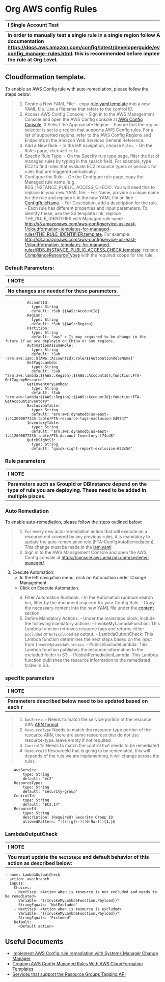 # Org AWS config Rules

| :exclamation: Single Account Test          |
|:---------------------------|
| **In order to manually test a single rule in a single region follow AWS documentation https://docs.aws.amazon.com/config/latest/developerguide/evaluate-config_manage-rules.html. this is recommended before implementing the rule at Org Level.** |

## Cloudformation template.

To enable an AWS Config rule with auto-remediation, please follow the steps below:

> 1. Create a New YAML File:
    - copy [rule.yaml.template]() into a new YAML file. Use a filename that refers to the control ID.
> 2. Access AWS Config Console:
    - Sign in to the AWS Management Console and open the AWS Config console at [AWS Config Console](https://console.aws.amazon.com/config/).
> 3.Select the Appropriate Region:
    - Ensure that the region selector is set to a region that supports AWS Config rules. For a list of supported regions, refer to the AWS Config Regions and Endpoints in the Amazon Web Services General Reference.
> 4. Add a New Rule:
    - In the left navigation, choose `Rules`.
    - On the Rules page, click `Add rule`.
> 5. Specify Rule Type:
    - On the Specify rule type page, filter the list of managed rules by typing in the search field. For example, type EC2 to find rules that evaluate EC2 resource types or periodic for rules that are triggered periodically.
> 6. Configure the Rule:
    - On the Configure rule page, copy the Managed rule name (e.g., RDS_INSTANCE_PUBLIC_ACCESS_CHECK). You will need this to replace <REPLACE-CONFIG-RULE-SOURCE> in your new YAML file.
    - For Name, provide a unique name for the rule and replace it in the new YAML file on line [ConfigRuleName](https://gitlab.fortra.com/cloudops/awsadmin/security/aws-config/org-aws-config-rules/-/blob/main/CFN/rule.yaml.template?ref_type=heads#L18).
    - For Description, add a description for the rule.
    - Each rule has different properties and input parameters. To identify these, use the S3 template link, replace THE_RULE_IDENTIFIER with Managed rule name http://s3.amazonaws.com/aws-configservice-us-east-1/cloudformation-templates-for-managed-rules/THE_RULE_IDENTIFIER.template. For example: http://s3.amazonaws.com/aws-configservice-us-east-1/cloudformation-templates-for-managed-rules/RDS_INSTANCE_PUBLIC_ACCESS_CHECK.template. replace [ComplianceResourceTypes](https://gitlab.fortra.com/cloudops/awsadmin/security/aws-config/org-aws-config-rules/-/blob/main/CFN/rule.yaml.template?ref_type=heads#L18) with the required scope for the rule.

### Default Parameters:
| :exclamation: NOTE          |
|:---------------------------|
| **No changes are needed for these parameters.** |

```
          AccountId:
            type: String
            default: !Sub ${AWS::AccountId}
          Region:
            type: String
            default: !Sub ${AWS::Region}
          Partition:
            type: String
            default: "aws" < It may required to be change in the future if we are deployin on China or Gov regions.
          AutomationAssumeRole:
            type: String
            default: !Sub 'arn:aws:iam::${AWS::AccountId}:role/${AutomationRoleName}'
          GetTagsLambda:
            type: String
            default: !Sub "arn:aws:lambda:${AWS::Region}:${AWS::AccountId}:function:FTA-GetTagsbyResource"
          GetInventoryLambda:
            type: String
            default: !Sub "arn:aws:lambda:${AWS::Region}:${AWS::AccountId}:function:FTA-GetAccountInventory"
          ExclusionTable:
            type: String
            default: "arn:aws:dynamodb:us-east-1:412090077236:table/FTA-resource-tags-exclusion-5d9747"
          InventoryTable:
            type: String
            default: "arn:aws:dynamodb:us-east-1:412090077236:table/FTA-Account-Inventory-f74cd8"
          QuickSightS3:
            type: String
            default: "quick-sight-report-exclusion-622c56"
```

### Rule parameters
| :exclamation: NOTE          |
|:---------------------------|
| **Parameters such as GroupId or DBInstance depend on the type of rule you are deploying. These need to be added in multiple places.** |

### Auto Remediation

To enable auto-remediation, please follow the steps outlined below:

> 1. For every new auto-remediation action that will execute on a resource not covered by any previous rules, it is mandatory to update the auto-remediation role (FTA-ConfigAutoRemediation). This change must be made in the [iam.yaml](https://gitlab.fortra.com/cloudops/awsadmin/security/fortra_org_roles/-/blob/main/ORG_CFN/iam.yaml?ref_type=heads#L265)
> 2. Sign in to the AWS Management Console and open the AWS Config console at https://console.aws.amazon.com/systems-manager/.
3. Execute Automation:
    - In the left navigation menu, click on Automation under Change Management.
    - Click on Execute Automation.
> 4. Filter Automation Runbook:
    - In the Automation runbook search bar, filter by the document required for your Config Rule.
    - Copy the necessary content into the new YAML file under the [content](https://gitlab.fortra.com/cloudops/awsadmin/security/aws-config/org-aws-config-rules/-/blob/main/CFN/rule.yaml.template?ref_type=heads#L19) section.
> 5. Define Mandatory Actions:
    - Under the mainsteps block, include the following mandatory actions:
        - InvokeMyLambdaFunction: This Lambda function retrieves resource tags and returns either `Excluded` or `NotExcluded` as output.
        - LambdaOutputCheck: This Lambda function determines the next steps based on the input from `InvokeMyLambdaFunction`.
        - PublishExcludeLambda: This Lambda function publishes the resource information to the excluded folder in S3.
        - PublishRemediationLambda: This Lambda function publishes the resource information to the remediated folder in S3.

### specific parameters
| :exclamation: NOTE          |
|:---------------------------|
| **Parameters described below need to be updated based on each r** |

> 1. `AwsService` Needs to match the service portion of the resource ARN [ARN format](https://docs.aws.amazon.com/IAM/latest/UserGuide/reference-arns.html)
> 2. `ResourceType` Needs to match the resource-type portion of the resource ARN, there are some resources that do not use resource-type, leave empty if not required
> 3. `ControlId` Needs to match the control that needs to be remediated
> 4. `ResourceId` ResourceId that is going to be remediated, this will depends of the rule we are implementing, it will change across the rules.
```
    AwsService:
        type: String
        default: 'ec2'
    ResourceType:
        type: String
        default: 'security-group'
    ControlId:
        type: String
        default: "EC2.14"
    ResourceId:
        type: String
        description: (Required) Security Group ID
        allowedPattern: ^([s][g]\-)([0-9a-f]){1,}$
```

### LambdaOutputCheck
| :exclamation: NOTE          |
|:---------------------------|
| **You must update the `NextSteps` and default behavior of this action as described below:** |

```
- name: LambdaOutputCheck
  action: aws:branch
  inputs:
    Choices:
    - NextStep: <Action when is resource is not excluded and needs to be remediated>
      Variable: "{{InvokeMyLambdaFunction.Payload}}"
      StringEquals: "NotExcluded"
    - NextStep: <Action when is resource is excluded>
      Variable: "{{InvokeMyLambdaFunction.Payload}}"
      StringEquals: "Excluded"
    Default:
      <Default action>
```

## Useful Documents

- [Implement AWS Config rule remediation with Systems Manager Change Manager](https://aws.amazon.com/blogs/mt/implement-aws-config-rule-remediation-with-systems-manager-change-manager/)
- [Creating AWS Config Managed Rules With AWS CloudFormation Templates](https://docs.aws.amazon.com/config/latest/developerguide/aws-config-managed-rules-cloudformation-templates.html)
- [Services that support the Resource Groups Tagging API](https://docs.aws.amazon.com/resourcegroupstagging/latest/APIReference/supported-services.html)